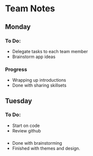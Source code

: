 # Team Notes
## Monday
### To Do: 
- Delegate tasks to each team member
- Brainstorm app ideas
### Progress
- Wrapping up introductions
- Done with sharing skillsets

## Tuesday
### To Do:
- Start on code
- Review github
### 
- Done with brainstorming
- Finished with themes and design.
  
